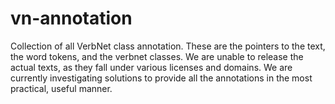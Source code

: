 # vn-annotation
Collection of all VerbNet class annotation. These are the pointers to the text, the word tokens, and the verbnet classes. We are unable to release the actual texts, as they fall under various licenses and domains. We are currently investigating solutions to provide all the annotations in the most practical, useful manner.
